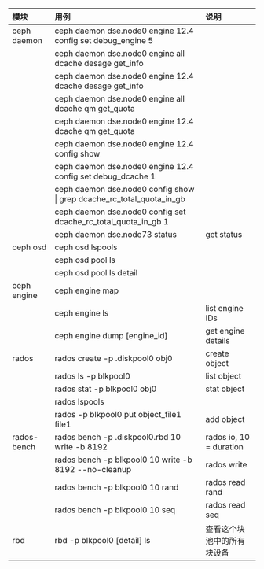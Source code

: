 |模块|用例|说明|
|:-|:-|:-|
|ceph daemon |ceph daemon dse.node0 engine 12.4 config set debug_engine 5||
||ceph daemon dse.node0 engine all dcache desage get_info||
||ceph daemon dse.node0 engine 12.4 dcache desage get_info||
||ceph daemon dse.node0 engine all dcache qm get_quota||
||ceph daemon dse.node0 engine 12.4 dcache qm get_quota||
||ceph daemon dse.node0 engine 12.4 config show||
||ceph daemon dse.node0 engine 12.4 config set debug_dcache 1||
||ceph daemon dse.node0 config show \| grep dcache_rc_total_quota_in_gb||
||ceph daemon dse.node0 config set dcache_rc_total_quota_in_gb 1||
||ceph daemon dse.node73 status| get status|
|ceph osd|ceph osd lspools||
||ceph osd pool ls||
||ceph osd pool ls detail||
|ceph engine|ceph engine map||
||ceph engine ls| list engine IDs|
||ceph engine dump [engine_id]|get engine details|
|rados|rados create -p .diskpool0  obj0| create object|
||rados ls -p blkpool0 | list object|
||rados stat -p blkpool0 obj0| stat object|
||rados lspools||
||rados -p blkpool0 put object_file1 file1| add object|
|rados-bench|rados bench -p .diskpool0.rbd 10 write -b 8192 |rados io, 10 = duration|
||rados bench -p blkpool0 10 write -b 8192 --no-cleanup |rados write|
||rados bench -p blkpool0 10 rand |rados read rand|
||rados bench -p blkpool0 10 seq |rados read seq|
|rbd|rbd -p blkpool0 \[detail\] ls |查看这个块池中的所有块设备|
